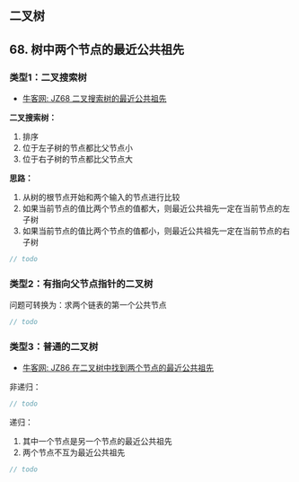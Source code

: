 ## 二叉树

## 68. 树中两个节点的最近公共祖先

### 类型1：二叉搜索树

- [牛客网: JZ68 二叉搜索树的最近公共祖先](https://www.nowcoder.com/practice/d9820119321945f588ed6a26f0a6991f)

**二叉搜索树：**

1. 排序
2. 位于左子树的节点都比父节点小
3. 位于右子树的节点都比父节点大

**思路：**

1. 从树的根节点开始和两个输入的节点进行比较
2. 如果当前节点的值比两个节点的值都大，则最近公共祖先一定在当前节点的左子树
3. 如果当前节点的值比两个节点的值都小，则最近公共祖先一定在当前节点的右子树

```cpp
// todo
```

### 类型2：有指向父节点指针的二叉树

问题可转换为：求两个链表的第一个公共节点
```cpp
// todo
```

### 类型3：普通的二叉树

- [牛客网: JZ86 在二叉树中找到两个节点的最近公共祖先](https://www.nowcoder.com/practice/e0cc33a83afe4530bcec46eba3325116)

非递归：
```cpp
// todo
```

递归：

1. 其中一个节点是另一个节点的最近公共祖先
2. 两个节点不互为最近公共祖先
```cpp
// todo
```

